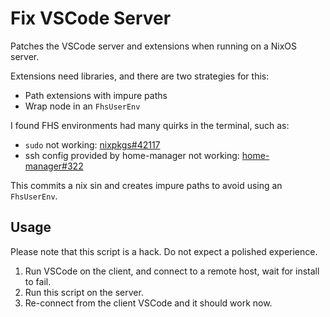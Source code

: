 # Fix VSCode Server

Patches the VSCode server and extensions when running on a NixOS server.

Extensions need libraries, and there are two strategies for this:

* Path extensions with impure paths
* Wrap node in an `FhsUserEnv`

I found FHS environments had many quirks in the terminal, such as:

* `sudo` not working: [nixpkgs#42117](https://github.com/NixOS/nixpkgs/issues/42117)
* ssh config provided by home-manager not working: [home-manager#322](https://github.com/nix-community/home-manager/issues/322)

This commits a nix sin and creates impure paths to avoid using an `FhsUserEnv`.

## Usage

Please note that this script is a hack.  Do not expect a polished experience.

1. Run VSCode on the client, and connect to a remote host, wait for install to fail.
2. Run this script on the server.
3. Re-connect from the client VSCode and it should work now.
